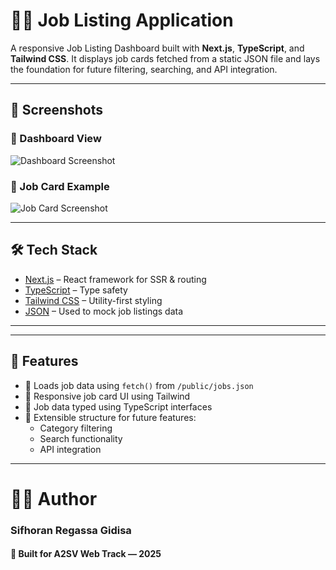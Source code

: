 # 🧑‍💼 Job Listing Application

A responsive Job Listing Dashboard built with **Next.js**, **TypeScript**, and **Tailwind CSS**. It displays job cards fetched from a static JSON file and lays the foundation for future filtering, searching, and API integration.

---

## 📸 Screenshots

### 💼 Dashboard View

![Dashboard Screenshot](./public/screenshots/dashboard.png)

### 📇 Job Card Example

![Job Card Screenshot](./public/screenshots/job-card.png)

---

## 🛠️ Tech Stack

- [Next.js](https://nextjs.org/) – React framework for SSR & routing
- [TypeScript](https://www.typescriptlang.org/) – Type safety
- [Tailwind CSS](https://tailwindcss.com/) – Utility-first styling
- [JSON](https://www.json.org/) – Used to mock job listings data

---


---

## 🧠 Features

- 🔄 Loads job data using `fetch()` from `/public/jobs.json`
- 🧱 Responsive job card UI using Tailwind
- 🧩 Job data typed using TypeScript interfaces
- 🎯 Extensible structure for future features:
  - Category filtering
  - Search functionality
  - API integration

---
# 👨‍💻 Author
### Sifhoran Regassa Gidisa
#### 🚀 Built for A2SV Web Track — 2025
